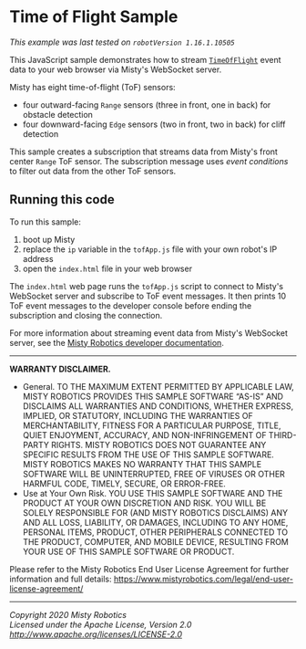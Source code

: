 # Time of Flight Sample

*This example was last tested on `robotVersion 1.16.1.10505`*

This JavaScript sample demonstrates how to stream [`TimeOfFlight`](https://docs.mistyrobotics.com/misty-ii/robot/sensor-data/#timeofflight) event data to your web browser via Misty's WebSocket server.

Misty has eight time-of-flight (ToF) sensors:

* four outward-facing `Range` sensors (three in front, one in back) for obstacle detection
* four downward-facing `Edge` sensors (two in front, two in back) for cliff detection

This sample creates a subscription that streams data from Misty's front center `Range` ToF sensor. The subscription message uses *event conditions* to filter out data from the other ToF sensors.

## Running this code

To run this sample:

1. boot up Misty
2. replace the `ip` variable in the `tofApp.js` file with your own robot's IP address
3. open the `index.html` file in your web browser

The `index.html` web page runs the `tofApp.js` script to connect to Misty's WebSocket server and subscribe to ToF event messages. It then prints 10 ToF event messages to the developer console before ending the subscription and closing the connection.

For more information about streaming event data from Misty's WebSocket server, see the [Misty Robotics developer documentation](http://docs.mistyrobotics.com/misty-ii/rest-api/overview/#getting-live-data-from-misty).

---

**WARRANTY DISCLAIMER.**

* General. TO THE MAXIMUM EXTENT PERMITTED BY APPLICABLE LAW, MISTY ROBOTICS PROVIDES THIS SAMPLE SOFTWARE “AS-IS” AND DISCLAIMS ALL WARRANTIES AND CONDITIONS, WHETHER EXPRESS, IMPLIED, OR STATUTORY, INCLUDING THE WARRANTIES OF MERCHANTABILITY, FITNESS FOR A PARTICULAR PURPOSE, TITLE, QUIET ENJOYMENT, ACCURACY, AND NON-INFRINGEMENT OF THIRD-PARTY RIGHTS. MISTY ROBOTICS DOES NOT GUARANTEE ANY SPECIFIC RESULTS FROM THE USE OF THIS SAMPLE SOFTWARE. MISTY ROBOTICS MAKES NO WARRANTY THAT THIS SAMPLE SOFTWARE WILL BE UNINTERRUPTED, FREE OF VIRUSES OR OTHER HARMFUL CODE, TIMELY, SECURE, OR ERROR-FREE.
* Use at Your Own Risk. YOU USE THIS SAMPLE SOFTWARE AND THE PRODUCT AT YOUR OWN DISCRETION AND RISK. YOU WILL BE SOLELY RESPONSIBLE FOR (AND MISTY ROBOTICS DISCLAIMS) ANY AND ALL LOSS, LIABILITY, OR DAMAGES, INCLUDING TO ANY HOME, PERSONAL ITEMS, PRODUCT, OTHER PERIPHERALS CONNECTED TO THE PRODUCT, COMPUTER, AND MOBILE DEVICE, RESULTING FROM YOUR USE OF THIS SAMPLE SOFTWARE OR PRODUCT.

Please refer to the Misty Robotics End User License Agreement for further information and full details: https://www.mistyrobotics.com/legal/end-user-license-agreement/

--- 

*Copyright 2020 Misty Robotics*<br>
*Licensed under the Apache License, Version 2.0*<br>
*http://www.apache.org/licenses/LICENSE-2.0*